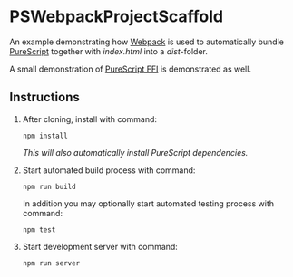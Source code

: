 # PSWebpackProjectScaffold
An example demonstrating how
[Webpack](https://webpack.js.org/)
is used to automatically bundle
[PureScript](http://www.purescript.org/)
together with *index.html* into a *dist*-folder.

A small demonstration of
[PureScript FFI](https://github.com/purescript/documentation/blob/master/guides/FFI.md)
is demonstrated as well.

## Instructions
1. After cloning, install with command:
    ```
    npm install
    ```
    *This will also automatically install PureScript dependencies.*

1. Start automated build process with command:
    ```
    npm run build
    ```
    In addition you may optionally start automated testing process with command:
    ```
    npm test
    ```

1. Start development server with command:
    ```
    npm run server
    ```
